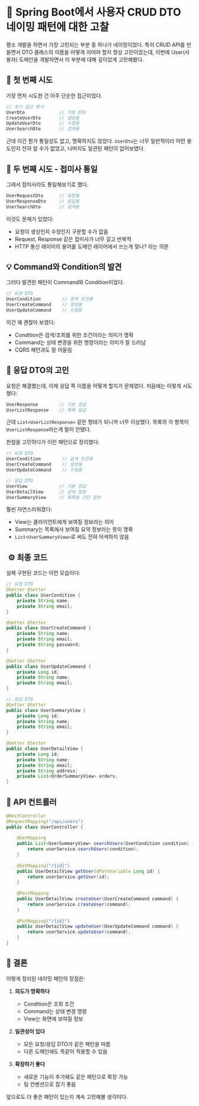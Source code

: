 # 🤔 Spring Boot에서 사용자 CRUD DTO 네이밍 패턴에 대한 고찰

평소 개발을 하면서 가장 고민되는 부분 중 하나가 네이밍이었다. 특히 CRUD API를 만들면서 DTO 클래스의 이름을 어떻게 지어야 할지 항상 고민이었는데, 이번에 User(사용자) 도메인을 개발하면서 이 부분에 대해 깊이있게 고민해봤다.

## 🌱 첫 번째 시도

가장 먼저 시도한 건 아주 단순한 접근이었다.

```java
// 초기 접근 방식
UserDto             // 기본 DTO
CreateUserDto       // 생성용
UpdateUserDto       // 수정용
UserSearchDto       // 검색용
```

근데 이건 뭔가 통일성도 없고, 명확하지도 않았다. `UserDto`는 너무 일반적이라 어떤 용도인지 전혀 알 수가 없었고, 나머지도 일관된 패턴이 없어보였다.

## 💫 두 번째 시도 - 접미사 통일

그래서 접미사라도 통일해보기로 했다.

```java
UserRequestDto      // 요청용
UserResponseDto     // 응답용
UserSearchDto       // 검색용
```

이것도 문제가 있었다:
- 요청이 생성인지 수정인지 구분할 수가 없음
- Request, Response 같은 접미사가 너무 길고 반복적
- HTTP 통신 레이어의 용어를 도메인 레이어에서 쓰는게 맞나? 라는 의문

## 💡 Command와 Condition의 발견

그러다 발견한 패턴이 Command와 Condition이었다.

```java
// 요청 DTO
UserCondition        // 검색 조건용
UserCreateCommand    // 생성용
UserUpdateCommand    // 수정용
```

이건 꽤 괜찮아 보였다:
- Condition은 검색/조회를 위한 조건이라는 의미가 명확
- Command는 상태 변경을 위한 명령이라는 의미가 잘 드러남
- CQRS 패턴과도 잘 어울림

## 🎨 응답 DTO의 고민

요청은 해결했는데, 이제 응답 쪽 이름을 어떻게 할지가 문제였다.
처음에는 이렇게 시도했다:

```java
UserResponse        // 기본 응답
UserListResponse    // 목록 응답
```

근데 `List<UserListResponse>` 같은 형태가 되니까 너무 이상했다. 
목록의 각 항목이 `UserListResponse`라는게 말이 안됐다.

한참을 고민하다가 이런 패턴으로 정리했다:

```java
// 요청 DTO
UserCondition        // 검색 조건용
UserCreateCommand    // 생성용
UserUpdateCommand    // 수정용

// 응답 DTO
UserView            // 기본 응답
UserDetailView      // 상세 정보
UserSummaryView     // 목록용 간단 정보
```

훨씬 자연스러워졌다:
- View는 클라이언트에게 보여질 정보라는 의미
- Summary는 목록에서 보여질 요약 정보라는 뜻이 명확
- `List<UserSummaryView>`로 써도 전혀 어색하지 않음

## ️ ⚙️ 최종 코드

실제 구현된 코드는 이런 모습이다:

```java
// 요청 DTO
@Getter @Setter
public class UserCondition {
    private String name;
    private String email;
}

@Getter @Setter
public class UserCreateCommand {
    private String name;
    private String email;
    private String password;
}

@Getter @Setter
public class UserUpdateCommand {
    private Long id;
    private String name;
    private String email;
}

// 응답 DTO
@Getter @Setter
public class UserSummaryView {
    private Long id;
    private String name;
    private String email;
}

@Getter @Setter
public class UserDetailView {
    private Long id;
    private String name;
    private String email;
    private String address;
    private List<OrderSummaryView> orders;
}
```

## 🎯 API 컨트롤러

```java
@RestController
@RequestMapping("/api/users")
public class UserController {
    
    @GetMapping
    public List<UserSummaryView> searchUsers(UserCondition condition) {
        return userService.searchUsers(condition);
    }
    
    @GetMapping("/{id}")
    public UserDetailView getUser(@PathVariable Long id) {
        return userService.getUser(id);
    }
    
    @PostMapping
    public UserDetailView createUser(UserCreateCommand command) {
        return userService.createUser(command);
    }
    
    @PutMapping("/{id}")
    public UserDetailView updateUser(UserUpdateCommand command) {
        return userService.updateUser(command);
    }
}
```

## 🎉 결론

이렇게 정리된 네이밍 패턴의 장점은:

1. **의도가 명확하다**
   - Condition은 조회 조건
   - Command는 상태 변경 명령
   - View는 화면에 보여질 정보

2. **일관성이 있다**
   - 모든 요청/응답 DTO가 같은 패턴을 따름
   - 다른 도메인에도 똑같이 적용할 수 있음

3. **확장하기 좋다**
   - 새로운 기능이 추가돼도 같은 패턴으로 확장 가능
   - 팀 컨벤션으로 잡기 좋음

앞으로도 더 좋은 패턴이 있는지 계속 고민해볼 생각이다.